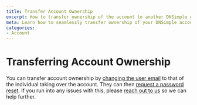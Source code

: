 ```yaml
---
title: Transfer Account Ownership
excerpt: How to transfer ownership of the account to another DNSimple user.
meta: Learn how to seamlessly transfer ownership of your DNSimple account to another user with our step-by-step guide, ensuring a smooth transition and secure management.
categories:
- Account
---
```


# Transferring Account Ownership

You can transfer account ownership by [changing the user email](/articles/changing-email#changing-the-user-email) to that of the individual taking over the account. They can then [request a password reset](/articles/forgot-password/). If you run into any issues with this, please [reach out to us](https://dnsimple.com/contact) so we can help further.
